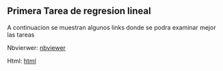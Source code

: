 ## Primera Tarea de regresion lineal

A continuacion se muestran algunos links donde se podra examinar mejor las tareas

Nbvierwer: [nbviewer](https://nbviewer.jupyter.org/github/afrinconp/RepositorioBigData/blob/main/Tarea_Regresion_lineal/RegresionLineal.ipynb)

Html:   [html](https://htmlpreview.github.io/?https://github.com/afrinconp/RepositorioBigData/blob/main/Tarea_Regresion_lineal/RegresionLineal.html)
